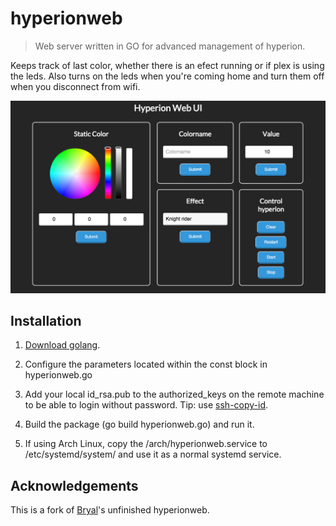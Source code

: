 # hyperionweb

> Web server written in GO for advanced management of hyperion.

Keeps track of last color, whether there is an efect running or if plex is using the leds. Also turns on the leds when you're coming home and turn them off when you disconnect from wifi.

![page](/screenshots/page.png)

## Installation
1. [Download golang](https://golang.org/dl/).

2. Configure the parameters located within the const block in hyperionweb.go

3. Add your local id_rsa.pub to the authorized_keys on the remote machine to be able to login without password. Tip: use [ssh-copy-id](http://linux.die.net/man/1/ssh-copy-id).

4. Build the package (go build hyperionweb.go) and run it.

5. If using Arch Linux, copy the /arch/hyperionweb.service to /etc/systemd/system/ and use it as a normal systemd service.

## Acknowledgements 
This is a fork of [Bryal](https://github.com/Bryal)'s unfinished hyperionweb.